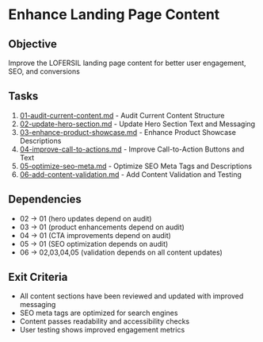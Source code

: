 # Enhance Landing Page Content

## Objective

Improve the LOFERSIL landing page content for better user engagement, SEO, and conversions

## Tasks

1. [01-audit-current-content.md](01-audit-current-content.md) - Audit Current Content Structure
2. [02-update-hero-section.md](02-update-hero-section.md) - Update Hero Section Text and Messaging
3. [03-enhance-product-showcase.md](03-enhance-product-showcase.md) - Enhance Product Showcase Descriptions
4. [04-improve-call-to-actions.md](04-improve-call-to-actions.md) - Improve Call-to-Action Buttons and Text
5. [05-optimize-seo-meta.md](05-optimize-seo-meta.md) - Optimize SEO Meta Tags and Descriptions
6. [06-add-content-validation.md](06-add-content-validation.md) - Add Content Validation and Testing

## Dependencies

- 02 → 01 (hero updates depend on audit)
- 03 → 01 (product enhancements depend on audit)
- 04 → 01 (CTA improvements depend on audit)
- 05 → 01 (SEO optimization depends on audit)
- 06 → 02,03,04,05 (validation depends on all content updates)

## Exit Criteria

- All content sections have been reviewed and updated with improved messaging
- SEO meta tags are optimized for search engines
- Content passes readability and accessibility checks
- User testing shows improved engagement metrics
